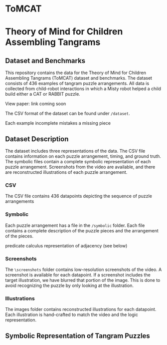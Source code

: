 # ToMCAT
# Theory of Mind for Children Assembling Tangrams
## Dataset and Benchmarks


This repository contains the data for the Theory of Mind for Children Assembling Tangrams (ToMCAT) dataset and benchmarks.  The dataset consists of 436 examples of tangram puzzle arrangements.  All data is collected from child-robot interactions in which a Misty robot helped a child build either a CAT or RABBIT puzzle.

View paper: link coming soon

The CSV format of the dataset can be found under `/dataset`.

Each example 
incomplete
mistakes
a missing piece

## Dataset Description

The dataset includes three representations of the data.  The CSV file contains information on each puzzle arrangement, timing, and ground truth.  The symbolic files contain a complete symbolic representation of each puzzle arrangement.  Screenshots from the video are available, and there are reconstructed illustrations of each puzzle arrangement.

### CSV
The CSV file contains 436 datapoints depicting the sequence of puzzle arrangements

### Symbolic
Each puzzle arrangement has a file in the `/symbolic` folder.  Each file contains a complete description of the puzzle pieces and the arrangement of the pieces.  

predicate calculus
representation of adjacency (see below)


### Screenshots
The `\screenshots` folder contains low-resolution screenshots of the video.  A screenshot is available for each datapoint. If a screenshot includes the target illustration, we have blurred that portion of the image. This is done to avoid recognizing the puzzle by only looking at the illustration.

### Illustrations
The images folder contains reconstructed illustrations for each datapoint.  Each illustration is hand-crafted to match the video and the logic representation.


## Symbolic Representation of Tangram Puzzles